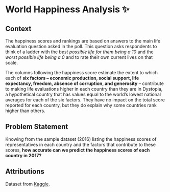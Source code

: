 # World Happiness Analysis ✨

## Context
The happiness scores and rankings are based on answers to the main life evaluation question asked in the poll. This question asks respondents to think of a ladder with the *best possible life for them being a 10* and the *worst possible life being a 0* and to rate their own current lives on that scale.

The columns following the happiness score estimate the extent to which each of **six factors – economic production, social support, life expectancy, freedom, absence of corruption, and generosity** – contribute to making life evaluations higher in each country than they are in Dystopia, a hypothetical country that has values equal to the world’s lowest national averages for each of the six factors. They have no impact on the total score reported for each country, but they do explain why some countries rank higher than others.

## Problem Statement
Knowing from the sample dataset (2016) listing the happiness scores of representatives in each country and the factors that contribute to these scores, **how accurate can we predict the happiness scores of each country in 2017?**

## Attributions
Dataset from [Kaggle](https://www.kaggle.com/unsdsn/world-happiness).